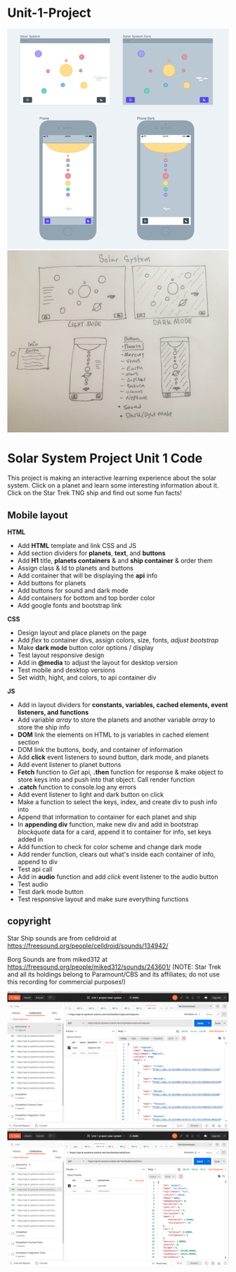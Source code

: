 # Unit-1-Project
![Wireframe](css/Wireframe-solarsystem.png)
![wireframDrawing](css/wireframe.jpg)



# Solar System Project Unit 1 Code 
This project is making an interactive learning experience about the solar system. Click on a planet and learn some interesting information about it. Click on the Star Trek TNG ship and find out some fun facts! 

## Mobile layout 

**HTML**
* Add **HTML** template and link CSS and JS
* Add section dividers for **planets**, **text**, and **buttons**
* Add **H1** title, **planets containers** & and **ship container** & order them 
* Assign class & Id to planets and buttons
* Add container that will be displaying the **api** info
* Add buttons for planets
* Add buttons for sound and dark mode 
* Add containers for bottom and top border color
* Add google fonts and bootstrap link 

**CSS** 
* Design layout and place planets on the page
* Add _flex_ to container divs, assign colors, size, fonts, _adjust bootstrap_ 
* Make **dark mode** button color options / display
* Test layout responsive design 
* Add in **@media** to adjust the layout for desktop version 
* Test mobile and desktop versions
* Set width, hight, and colors, to api container div

**JS**
* Add in layout dividers for **constants, variables, cached elements, event listeners, and functions** 
* Add variable _array_ to store the planets and another variable _array_ to store the ship  info 
* **DOM** link the elements on HTML to js variables in cached element section 
* DOM link the buttons, body, and container of information 
* Add **click** event listeners to sound button, dark mode, and planets
* Add event listener to planet buttons
* **Fetch** function to _Get_ api, **.then** function for response & make object to store keys into and push into that object. Call render function
* **.catch** function to console.log any errors
* Add event listener to light and dark button on click
* Make a function to select the keys, index, and create div to push info into
* Append that information to container for each planet and ship
* In **appending div** function, make new div and add in bootstrap _blockquote_ data for a card, append it to container for info, set keys added in
* Add function to check for color scheme and change dark mode
* Add render function, clears out what's inside each container of info, append to div
* Test api call 
* Add in **audio** function and add _click_ event listener to the audio button 
* Test audio 
* Test dark mode button 
* Test responsive layout and make sure everything functions 


## copyright ##
Star Ship sounds are from celldroid at https://freesound.org/people/celldroid/sounds/134942/

Borg Sounds are from miked312 at https://freesound.org/people/miked312/sounds/243601/
(NOTE: Star Trek and all its holdings belong to Paramount/CBS and its affiliates; do not use this recording for commercial purposes!)


![postmanpic](images/postman1.png)
![postmanpic](images/postman2.png)



